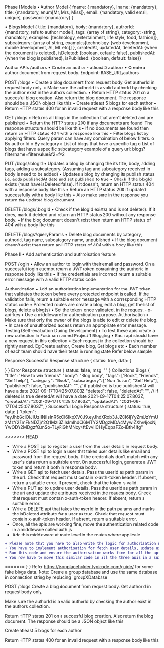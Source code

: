 Phase I
Models
• Author Model
{ fname: { mandatory}, lname: {mandatory}, title: {mandatory, enum[Mr, Mrs, Miss]}, email: {mandatory, valid email, unique}, password: {mandatory} }

• Blogs Model
{ title: {mandatory}, body: {mandatory}, authorId: {mandatory, refs to author model}, tags: {array of string}, category: {string, mandatory, examples: [technology, entertainment, life style, food, fashion]}, subcategory: {array of string, examples[technology-[web development, mobile development, AI, ML etc]] }, createdAt, updatedAt, deletedAt: {when the document is deleted}, isDeleted: {boolean, default: false}, publishedAt: {when the blog is published}, isPublished: {boolean, default: false}}

Author APIs /authors
• Create an author - atleast 5 authors
• Create a author document from request body. Endpoint: BASE_URL/authors

POST /blogs
• Create a blog document from request body. Get authorId in request body only.
• Make sure the authorId is a valid authorId by checking the author exist in the authors collection.
• Return HTTP status 201 on a succesful blog creation. Also return the blog document. The response should be a JSON object like this
• Create atleast 5 blogs for each author
• Return HTTP status 400 for an invalid request with a response body like this

GET /blogs
• Returns all blogs in the collection that aren't deleted and are published
• Return the HTTP status 200 if any documents are found. The response structure should be like this
• If no documents are found then return an HTTP status 404 with a response like this
• Filter blogs list by applying filters. Query param can have any combination of below filters.
o By author Id
o By category
o List of blogs that have a specific tag
o List of blogs that have a specific subcategory example of a query url: blogs?filtername=filtervalue&f2=fv2

PUT /blogs/:blogId
• Updates a blog by changing the its title, body, adding tags, adding a subcategory. (Assuming tag and subcategory received in body is need to be added)
• Updates a blog by changing its publish status i.e. adds publishedAt date and set published to true
• Check if the blogId exists (must have isDeleted false). If it doesn't, return an HTTP status 404 with a response body like this
• Return an HTTP status 200 if updated successfully with a body like this
• Also make sure in the response you return the updated blog document.

DELETE /blogs/:blogId
• Check if the blogId exists( and is not deleted). If it does, mark it deleted and return an HTTP status 200 without any response body.
• If the blog document doesn't exist then return an HTTP status of 404 with a body like this

DELETE /blogs?queryParams
• Delete blog documents by category, authorid, tag name, subcategory name, unpublished
• If the blog document doesn't exist then return an HTTP status of 404 with a body like this

Phase II
• Add authentication and authroisation feature

POST /login
• Allow an author to login with their email and password. On a successful login attempt return a JWT token contatining the authorId in response body like this
• If the credentials are incorrect return a suitable error message with a valid HTTP status code

Authentication
• Add an authorisation implementation for the JWT token that validates the token before every protected endpoint is called. If the validation fails, return a suitable error message with a corresponding HTTP status code
• Protected routes are create a blog, edit a blog, get the list of blogs, delete a blog(s)
• Set the token, once validated, in the request - x-api-key
• Use a middleware for authentication purpose.
Authorisation
• Make sure that only the owner of the blogs is able to edit or delete the blog.
• In case of unauthorized access return an appropirate error message.
Testing (Self-evaluation During Development)
• To test these apis create a new collection in Postman named Project 1 Blogging
• Each api should have a new request in this collection
• Each request in the collection should be rightly named. Eg Create author, Create blog, Get blogs etc
• Each member of each team should have their tests in running state
Refer below sample

Response
Successful Response structure
{
status: true,
data: {

}
}
Error Response structure
{
status: false,
msg: ""
}
Collections
Blogs
{
"title": "How to win friends",
"body": "Blog body",
"tags": ["Book", "Friends", "Self help"],
"category": "Book",
"subcategory": ["Non fiction", "Self Help"],
"published": false,
"publishedAt": "", // if published is true publishedAt will have a date 2021-09-17T04:25:07.803Z
"deleted": false,
"deletedAt": "", // if deleted is true deletedAt will have a date 2021-09-17T04:25:07.803Z,
"createdAt": "2021-09-17T04:25:07.803Z",
"updatedAt": "2021-09-17T04:25:07.803Z",
}
Successful Login Response structure
{
status: true,
data: {
"token": "eyJhbGciOiJIUzI1NiIsInR5cCI6IkpXVCJ9.eyJhdXRob3JJZCI6IjYyZmUzYmUzMzY2ZmFkNDZjY2Q1MzI3ZiIsImlhdCI6MTY2MDgzMDA4MywiZXhwIjoxNjYwODY2MDgzfQ.mSo-TLyRlGhMNcy4ftEvvIlCHlyEqpaFZc-iBth4lfg"

<<<<<<< HEAD

- Write a POST api to register a user from the user details in request body.
- Write a POST api to login a user that takes user details like email and password from the request body. If the credentials don't match with any user's data return a suitable error.
  On successful login, generate a JWT token and return it both in response body.
- Write a GET api to fetch user details. Pass the userId as path param in the url. Check that request must contain x-auth-token header. If absent, return a suitable error.
  If present, check that the token is valid.
- Write a PUT api to update user details. Pass the userId as path param in the url and update the attributes received in the reauest body. Check that request must contain x-auth-token header. If absent, return a suitable error.
- Write a DELETE api that takes the userId in the path params and marks the isDeleted attribute for a user as true. Check that request must contain x-auth-token header. If absent, return a suitable error.
- Once, all the apis are working fine, move the authentication related code in a middleware called auth.js
- Add this middleware at route level in the routes where applicale.

```diff
+ Please note that you have to also write the logic for authorisation now so that a logged in user can modify or fetch ONLY their own data.
+ You have to implement authorisation for fetch user details, update user and delete user apis
+ Run this code and ensure the authorisation works fine for all the apis before following the next requirement
+ You now have to move this similar code in all the three apis in a suitable middleware

```

=======
}
}
Refer https://jsonplaceholder.typicode.com/guide/ for some fake blogs data.
Note: Create a group database and use the same database in connection string by replacing `groupXDatabase

POST /blogs
Create a blog document from request body. Get authorId in request body only.

Make sure the authorId is a valid authorId by checking the author exist in the authors collection.

Return HTTP status 201 on a succesful blog creation. Also return the blog document. The response should be a JSON object like this

Create atleast 5 blogs for each author

Return HTTP status 400 for an invalid request with a response body like this
